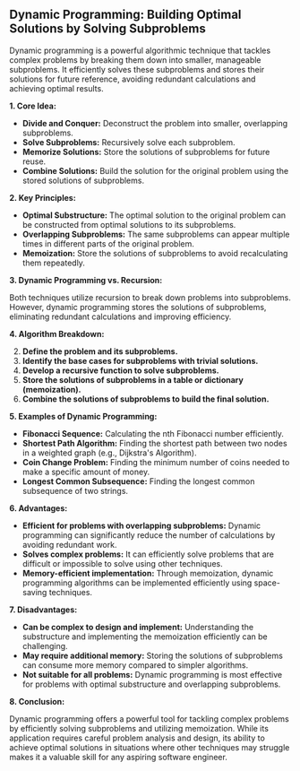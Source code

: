 ## Dynamic Programming: Building Optimal Solutions by Solving Subproblems

Dynamic programming is a powerful algorithmic technique that tackles complex problems by breaking them down into smaller, manageable subproblems. It efficiently solves these subproblems and stores their solutions for future reference, avoiding redundant calculations and achieving optimal results.

**1. Core Idea:**

- **Divide and Conquer:** Deconstruct the problem into smaller, overlapping subproblems.
- **Solve Subproblems:** Recursively solve each subproblem.
- **Memorize Solutions:** Store the solutions of subproblems for future reuse.
- **Combine Solutions:** Build the solution for the original problem using the stored solutions of subproblems.

**2. Key Principles:**

- **Optimal Substructure:** The optimal solution to the original problem can be constructed from optimal solutions to its subproblems.
- **Overlapping Subproblems:** The same subproblems can appear multiple times in different parts of the original problem.
- **Memoization:** Store the solutions of subproblems to avoid recalculating them repeatedly.

**3. Dynamic Programming vs. Recursion:**

Both techniques utilize recursion to break down problems into subproblems. However, dynamic programming stores the solutions of subproblems, eliminating redundant calculations and improving efficiency.

**4. Algorithm Breakdown:**

2. **Define the problem and its subproblems.**
4. **Identify the base cases for subproblems with trivial solutions.**
6. **Develop a recursive function to solve subproblems.**
8. **Store the solutions of subproblems in a table or dictionary (memoization).**
10. **Combine the solutions of subproblems to build the final solution.**

**5. Examples of Dynamic Programming:**

- **Fibonacci Sequence:** Calculating the nth Fibonacci number efficiently.
- **Shortest Path Algorithm:** Finding the shortest path between two nodes in a weighted graph (e.g., Dijkstra's Algorithm).
- **Coin Change Problem:** Finding the minimum number of coins needed to make a specific amount of money.
- **Longest Common Subsequence:** Finding the longest common subsequence of two strings.

**6. Advantages:**

- **Efficient for problems with overlapping subproblems:** Dynamic programming can significantly reduce the number of calculations by avoiding redundant work.
- **Solves complex problems:** It can efficiently solve problems that are difficult or impossible to solve using other techniques.
- **Memory-efficient implementation:** Through memoization, dynamic programming algorithms can be implemented efficiently using space-saving techniques.

**7. Disadvantages:**

- **Can be complex to design and implement:** Understanding the substructure and implementing the memoization efficiently can be challenging.
- **May require additional memory:** Storing the solutions of subproblems can consume more memory compared to simpler algorithms.
- **Not suitable for all problems:** Dynamic programming is most effective for problems with optimal substructure and overlapping subproblems.

**8. Conclusion:**

Dynamic programming offers a powerful tool for tackling complex problems by efficiently solving subproblems and utilizing memoization. While its application requires careful problem analysis and design, its ability to achieve optimal solutions in situations where other techniques may struggle makes it a valuable skill for any aspiring software engineer.